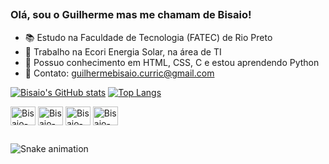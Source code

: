 ##

### Olá, sou o Guilherme mas me chamam de Bisaio!

- 📚 Estudo na Faculdade de Tecnologia (FATEC) de Rio Preto
- 💼 Trabalho na Ecori Energia Solar, na área de TI
- 🎒 Possuo conhecimento em HTML, CSS, C e estou aprendendo Python
- 📩 Contato: guilhermebisaio.curric@gmail.com

[![Bisaio's GitHub stats](https://github-readme-stats.vercel.app/api?username=bisaio&count_private=true&show_icons=true&include_all_commits&theme=discord_old_blurple)](https://github.com/anuraghazra/github-readme-stats) [![Top Langs](https://github-readme-stats.vercel.app/api/top-langs/?username=bisaio&layout=compact&theme=discord_old_blurple)](https://github.com/anuraghazra/github-readme-stats)

<div style="display: inline_block">
  <img align="center" alt="Bisaio-HTML" height="30" width="40" src="https://cdn.jsdelivr.net/gh/devicons/devicon/icons/html5/html5-original.svg" />
  <img align="center" alt="Bisaio-CSS" height="30" width="40" src="https://cdn.jsdelivr.net/gh/devicons/devicon/icons/css3/css3-original.svg" />
  <img align="center" alt="Bisaio-C" height="30" width="40" src="https://cdn.jsdelivr.net/gh/devicons/devicon/icons/c/c-original.svg" />
  <img align="center" alt="Bisaio-Python" height="30" width="40" src="https://cdn.jsdelivr.net/gh/devicons/devicon/icons/python/python-original.svg">
</div>

##

![Snake animation](https://github.com/bisaio/bisaio/blob/output/github-contribution-grid-snake.svg)

